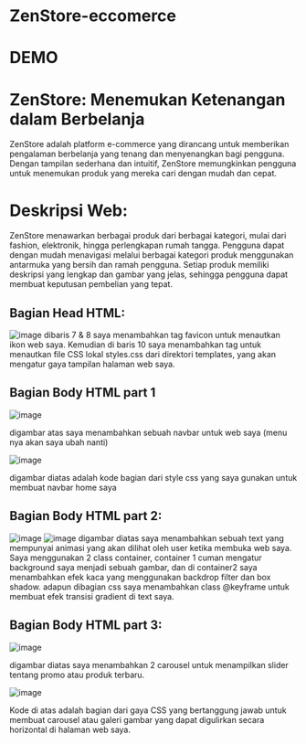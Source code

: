 # ZenStore-eccomerce

# DEMO 


 
# ZenStore: Menemukan Ketenangan dalam Berbelanja
ZenStore adalah platform e-commerce yang dirancang untuk memberikan pengalaman berbelanja yang tenang dan menyenangkan bagi pengguna. Dengan tampilan sederhana dan intuitif, ZenStore memungkinkan pengguna untuk menemukan produk yang mereka cari dengan mudah dan cepat.

# Deskripsi Web:
ZenStore menawarkan berbagai produk dari berbagai kategori, mulai dari fashion, elektronik, hingga perlengkapan rumah tangga. Pengguna dapat dengan mudah menavigasi melalui berbagai kategori produk menggunakan antarmuka yang bersih dan ramah pengguna. Setiap produk memiliki deskripsi yang lengkap dan gambar yang jelas, sehingga pengguna dapat membuat keputusan pembelian yang tepat.

## Bagian Head HTML:
![image](https://github.com/ZakyBisdig/ZenStore-eccomerce/assets/147672935/003a11ad-dcce-45b5-9aa8-c78f0d0ddb66)
dibaris 7 & 8 saya menambahkan tag favicon untuk menautkan ikon web saya. Kemudian di baris 10 saya menambahkan tag untuk menautkan file CSS lokal styles.css dari direktori templates, yang akan mengatur gaya tampilan halaman web saya.

## Bagian Body HTML part 1
![image](https://github.com/ZakyBisdig/ZenStore-eccomerce/assets/147672935/6fc705a8-e4e3-4361-8316-55808457d4a9)

digambar atas saya menambahkan sebuah navbar untuk web saya (menu nya akan saya ubah nanti)

![image](https://github.com/ZakyBisdig/ZenStore-eccomerce/assets/147672935/b39327f5-4e21-402e-9110-0fa77a1fb375)

digambar diatas adalah kode bagian dari style css yang saya gunakan untuk membuat navbar home saya

## Bagian Body HTML part 2:
![image](https://github.com/ZakyBisdig/ZenStore-eccomerce/assets/147672935/d7ae2601-a8fd-42af-b4a5-2436584935b2)
![image](https://github.com/ZakyBisdig/ZenStore-eccomerce/assets/147672935/be31aa1c-24b3-4fb6-8d3f-344558851d6e)
digambar diatas saya menambahkan sebuah text yang mempunyai animasi yang akan dilihat oleh user ketika membuka web saya. Saya menggunakan 2 class container, container 1 cuman mengatur background saya menjadi sebuah gambar, dan di container2 saya menambahkan efek kaca yang menggunakan backdrop filter dan box shadow. adapun dibagian css saya menambahkan class @keyframe untuk membuat efek transisi gradient di text saya.

## Bagian Body HTML part 3:
![image](https://github.com/ZakyBisdig/ZenStore-eccomerce/assets/147672935/fa12ba8d-12c3-4a62-83ee-9b9ee86a4b83)

digambar diatas saya menambahkan 2 carousel untuk menampilkan slider tentang promo atau produk terbaru.

![image](https://github.com/ZakyBisdig/ZenStore-eccomerce/assets/147672935/2f9307c3-d3cf-43f8-a24d-9e9c852fbbbb)

Kode di atas adalah bagian dari gaya CSS yang bertanggung jawab untuk membuat carousel atau galeri gambar yang dapat digulirkan secara horizontal di halaman web saya. 


